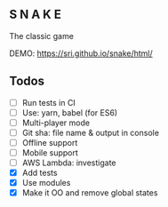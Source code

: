 ## S N A K E
The classic game

DEMO: https://sri.github.io/snake/html/

## Todos
- [ ] Run tests in CI
- [ ] Use: yarn, babel (for ES6)
- [ ] Multi-player mode
- [ ] Git sha: file name & output in console
- [ ] Offline support
- [ ] Mobile support
- [ ] AWS Lambda: investigate
- [x] Add tests
- [x] Use modules
- [x] Make it OO and remove global states
